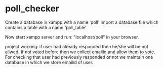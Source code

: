 # poll_checker

Create a database in xampp with a name 'poll'
import a database file which contains a table with a name 'poll_table'

Now start xampp server and run: "localhost/poll" in your browser.

project working:
if user had already responded then he/she will be not allwed.
If not voted before then we collect emailid and allow them to vote.
For checking that user had previously responded or not we maintain one database in which we store emailid of user.

